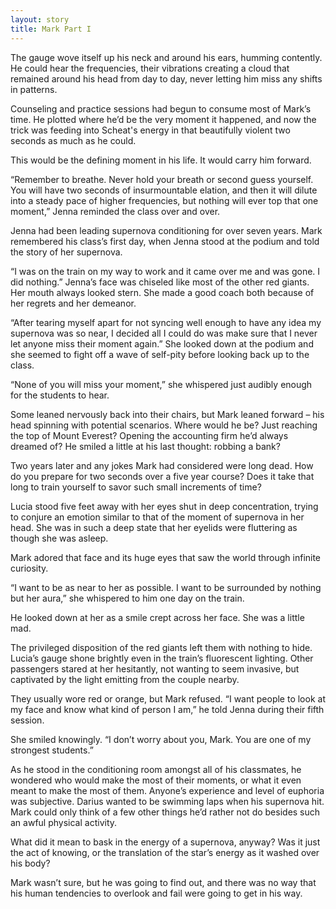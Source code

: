 ```yaml
---
layout: story
title: Mark Part I
---
```


The gauge wove itself up his neck and around his ears, humming contently. He could hear the frequencies, their vibrations creating a cloud that remained around his head from day to day, never letting him miss any shifts in patterns.

Counseling and practice sessions had begun to consume most of Mark’s time. He plotted where he’d be the very moment it happened, and now the trick was feeding into Scheat's energy in that beautifully violent two seconds as much as he could.

This would be the defining moment in his life. It would carry him forward.

“Remember to breathe. Never hold your breath or second guess yourself. You will have two seconds of insurmountable elation, and then it will dilute into a steady pace of higher frequencies, but nothing will ever top that one moment,” Jenna reminded the class over and over.

Jenna had been leading supernova conditioning for over seven years. Mark remembered his class’s first day, when Jenna stood at the podium and told the story of her supernova.

“I was on the train on my way to work and it came over me and was gone. I did nothing.” Jenna’s face was chiseled like most of the other red giants. Her mouth always looked stern. She made a good coach both because of her regrets and her demeanor.

“After tearing myself apart for not syncing well enough to have any idea my supernova was so near, I decided all I could do was make sure that I never let anyone miss their moment again.” She looked down at the podium and she seemed to fight off a wave of self-pity before looking back up to the class.

“None of you will miss your moment,” she whispered just audibly enough for the students to hear.

Some leaned nervously back into their chairs, but Mark leaned forward – his head spinning with potential scenarios. Where would he be? Just reaching the top of Mount Everest? Opening the accounting firm he’d always dreamed of? He smiled a little at his last thought: robbing a bank?

Two years later and any jokes Mark had considered were long dead. How do you prepare for two seconds over a five year course? Does it take that long to train yourself to savor such small increments of time?

Lucia stood five feet away with her eyes shut in deep concentration, trying to conjure an emotion similar to that of the moment of supernova in her head. She was in such a deep state that her eyelids were fluttering as though she was asleep.

Mark adored that face and its huge eyes that saw the world through infinite curiosity.

“I want to be as near to her as possible. I want to be surrounded by nothing but her aura,” she whispered to him one day on the train.

He looked down at her as a smile crept across her face. She was a little mad.

The privileged disposition of the red giants left them with nothing to hide. Lucia’s gauge shone brightly even in the train’s fluorescent lighting. Other passengers stared at her hesitantly, not wanting to seem invasive, but captivated by the light emitting from the couple nearby.

They usually wore red or orange, but Mark refused. “I want people to look at my face and know what kind of person I am,” he told Jenna during their fifth session.

She smiled knowingly. “I don’t worry about you, Mark. You are one of my strongest students.”

As he stood in the conditioning room amongst all of his classmates, he wondered who would make the most of their moments, or what it even meant to make the most of them. Anyone’s experience and level of euphoria was subjective. Darius wanted to be swimming laps when his supernova hit. Mark could only think of a few other things he’d rather not do besides such an awful physical activity.

What did it mean to bask in the energy of a supernova, anyway? Was it just the act of knowing, or the translation of the star’s energy as it washed over his body?

Mark wasn’t sure, but he was going to find out, and there was no way that his human tendencies to overlook and fail were going to get in his way.
